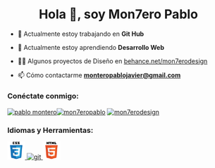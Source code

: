 <h1 align="center">Hola 👋, soy Mon7ero Pablo</h1>

- 🔭 Actualmente estoy trabajando en **Git Hub**

- 🌱 Actualmente estoy aprendiendo **Desarrollo Web**

- 👨‍💻 Algunos proyectos de Diseño en [behance.net/mon7erodesign](behance.net/mon7erodesign)

- 📫 Cómo contactarme **monteropablojavier@gmail.com**

<h3 align="left">Conéctate conmigo:</h3>
<p align="left">
<a href="https://fb.com/pablo montero" target="blank"><img align="center" src="https://raw.githubusercontent.com/rahuldkjain/github-profile-readme-generator/master/src/images/icons/Social/facebook.svg" alt="pablo montero" height="30"
<a href="https://instagram.com/mon7eropablo" target="blank"><img align="center" src="https://raw.githubusercontent.com/rahuldkjain/github-profile-readme-generator/master/src/images/icons/Social/instagram.svg" alt="mon7eropablo" height="30" width="40" /></a> <a href="https://www.behance.net/mon7erodesign" target="blank">
<img align="center" src="https://raw.githubusercontent.com/rahuldkjain/github-profile-readme-generator/master/src/images/icons/Social/behance.svg" alt="mon7erodesign" height="30" width="40" /></a>
</p>

<h3 align="left">Idiomas y Herramientas:</h3>
<p align="left"> <a href="https://www.w3schools.com/css/" target="_blank" rel="noreferrer"> <img src="https://raw.githubusercontent.com/devicons/devicon/master/icons/css3/css3-original-wordmark.svg" alt="css3" width="40" height="40"/> </a> <a href="https://git-scm.com/" target="_blank" rel="noreferrer"> <img src="https://www.vectorlogo.zone/logos/git-scm/git-scm-icon.svg" alt="git" width="40" height="40"/> </a> <a href="https://www.w3.org/html/" target="_blank" rel="noreferrer"> <img src="https://raw.githubusercontent.com/devicons/devicon/master/icons/html5/html5-original-wordmark.svg" alt="html5" width="40" height="40"/> </a> </p>
